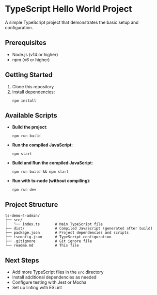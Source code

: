 # TypeScript Hello World Project

A simple TypeScript project that demonstrates the basic setup and configuration.

## Prerequisites

- Node.js (v14 or higher)
- npm (v6 or higher)

## Getting Started

1. Clone this repository
2. Install dependencies:
   ```
   npm install
   ```

## Available Scripts

- **Build the project**:
  ```
  npm run build
  ```

- **Run the compiled JavaScript**:
  ```
  npm start
  ```

- **Build and Run the compiled JavaScript**:
  ```
  npm run build && npm start
  ```

- **Run with ts-node (without compiling)**:
  ```
  npm run dev
  ```

## Project Structure

```
ts-demo-4-admin/
├── src/
│   └── index.ts       # Main TypeScript file
├── dist/              # Compiled JavaScript (generated after build)
├── package.json       # Project dependencies and scripts
├── tsconfig.json      # TypeScript configuration
├── .gitignore         # Git ignore file
└── readme.md          # This file
```

## Next Steps

- Add more TypeScript files in the `src` directory
- Install additional dependencies as needed
- Configure testing with Jest or Mocha
- Set up linting with ESLint
